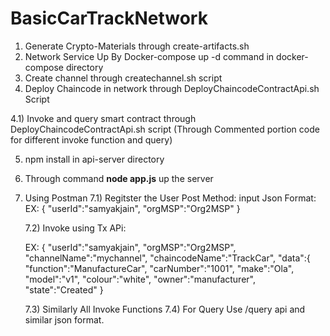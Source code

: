 # BasicCarTrackNetwork

1) Generate Crypto-Materials through create-artifacts.sh
2) Network Service Up By Docker-compose up -d command in docker-compose directory
3) Create channel through createchannel.sh script
4) Deploy Chaincode in network through DeployChaincodeContractApi.sh Script

  4.1) Invoke and query smart contract through DeployChaincodeContractApi.sh script (Through Commented portion code for different invoke function and query)

5) npm install in api-server directory
6) Through command **node app.js** up the server
7) Using Postman
  7.1) Regitster the User
    Post Method:
        input Json Format:
      EX:  {
    "userId":"samyakjain",
    "orgMSP":"Org2MSP"
        }
        
   7.2) Invoke using Tx APi:
    
    EX:  {
    "userId":"samyakjain",
    "orgMSP":"Org2MSP",
    "channelName":"mychannel",
    "chaincodeName":"TrackCar",
    "data":{
        "function":"ManufactureCar",
        "carNumber":"1001",
        "make":"Ola",
        "model":"v1",
        "colour":"white",
        "owner":"manufacturer",
        "state":"Created"
    }
    
    7.3) Similarly All Invoke Functions 
    7.4) For Query Use /query api and similar json format.
    
    
    
          
